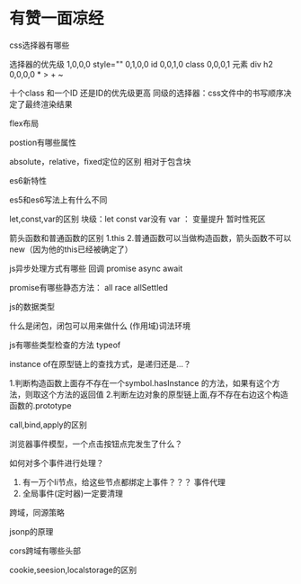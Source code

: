 # 有赞一面凉经

css选择器有哪些

选择器的优先级
1,0,0,0 style=""
0,1,0,0 id
0,0,1,0 class
0,0,0,1 元素 div h2
0,0,0,0 * > + ~ 

十个class 和一个ID 还是ID的优先级更高
同级的选择器：css文件中的书写顺序决定了最终渲染结果

flex布局

postion有哪些属性

absolute，relative，fixed定位的区别
相对于包含块  

es6新特性

es5和es6写法上有什么不同

let,const,var的区别
块级：let const var没有
var ： 变量提升
暂时性死区

箭头函数和普通函数的区别
1.this
2.普通函数可以当做构造函数，箭头函数不可以new（因为他的this已经被确定了）

js异步处理方式有哪些
回调 promise async await

promise有哪些静态方法：
all
race 
allSettled



js的数据类型


什么是闭包，闭包可以用来做什么
(作用域)词法环境  


js有哪些类型检查的方法
typeof

instance of在原型链上的查找方式，是递归还是...？

1.判断构造函数上面存不存在一个symbol.hasInstance 的方法，如果有这个方法，则取这个方法的返回值
2.判断左边对象的原型链上面,存不存在右边这个构造函数的.prototype



call,bind,apply的区别

浏览器事件模型，一个点击按钮点完发生了什么？

如何对多个事件进行处理？
1. 有一万个li节点，给这些节点都绑定上事件？？？ 事件代理
2. 全局事件(定时器)一定要清理


跨域，同源策略

jsonp的原理

cors跨域有哪些头部

cookie,seesion,localstorage的区别